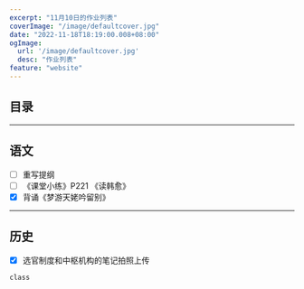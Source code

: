 ```yaml
---
excerpt: "11月10日的作业列表"
coverImage: "/image/defaultcover.jpg"
date: "2022-11-18T18:19:00.008+08:00"
ogImage:
  url: '/image/defaultcover.jpg'
  desc: "作业列表"
feature: "website"
---
```


<!-- 目录标题请假装看不见，用于内部自动生成目录时锚点使用 -->
## 目录
---  

## 语文
- [ ] 重写提纲
- [ ] 《课堂小练》P221 《读韩愈》
- [x] 背诵《梦游天姥吟留别》
---
## 历史
* [x] 选官制度和中枢机构的笔记拍照上传


```
class 
```